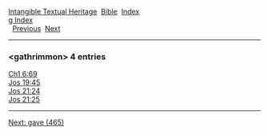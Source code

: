 [Intangible Textual Heritage](../../index)  [Bible](../index) 
[Index](index)   
[g Index](_g_)  
  [Previous](c04656)  [Next](c04658) 

------------------------------------------------------------------------

### &lt;gathrimmon&gt; 4 entries

[Ch1 6:69](../kjv/ch1006.htm#069)  
[Jos 19:45](../kjv/jos019.htm#045)  
[Jos 21:24](../kjv/jos021.htm#024)  
[Jos 21:25](../kjv/jos021.htm#025)  

------------------------------------------------------------------------

[Next: gave (465)](c04658)
